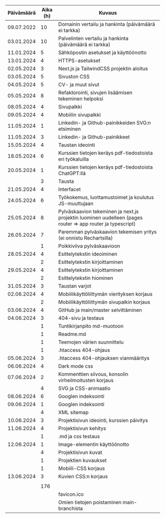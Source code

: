 | Päivämäärä | Aika (h) | Kuvaus
|------------|----------|---------------------------------------------------------------------------------------------------------------|
| 09.07.2022 |    10    | Domainin vertailu ja hankinta (päivämäärä ei tarkka)                                                          |
| 03.01.2024 |    10    | Palvelinten vertailu ja hankinta (päivämäärä ei tarkka)                                                       |
| 11.01.2024 |    5     | Sähköpostin asetukset ja käyttöönotto                                                                         |
| 13.01.2024 |    4     | HTTPS-asetukset                                                                                               |
| 02.05.2024 |    3     | Next.js ja TailwindCSS projektin aloitus                                                                      |
| 03.05.2024 |    5     | Sivuston CSS                                                                                                  |
| 04.05.2024 |    5     | CV- ja muut sivut                                                                                             |
| 05.05.2024 |    8     | Refaktorointi, sivujen lisäämisen tekeminen helpoksi                                                          |
| 08.05.2024 |    4     | Sivupalkki                                                                                                    |
| 09.05.2024 |    4     | Mobiilin sivupalkki                                                                                           |
| 11.05.2024 |    1     | Linkedin- ja Github-painikkeiden SVG:n etsiminen                                                              |
| 11.05.2024 |    3     | Linkedin- ja Github-painikkeet                                                                                |
| 15.05.2024 |    4     | Taustan ideointi                                                                                              |
| 18.05.2024 |    6     | Kurssien tietojen keräys pdf-tiedostoista eri työkaluilla                                                     |
| 20.05.2024 |    1     | Kurssien tietojen keräys pdf-tiedostoista ChatGPT:llä                                                         |
|            |    3     | Tausta                                                                                                        |
| 21.05.2024 |    4     | Interfacet                                                                                                    |
| 24.05.2024 |    6     | Työkokemus, luottamustoimet ja koulutus JS-muuttujaan                                                         |
| 25.05.2024 |    8     | Pylväskaavion tekeminen ja next.js projektin luominen uudelleen (pages router =&gt; app router ja typescript) |
| 26.05.2024 |    7     | Paremman pylväskaavion tekemisen yritys (ei onnistu Rechartsilla)                                             |
|            |    1     | Poikkiviiva pylväskaavioon                                                                                    |
| 28.05.2024 |    4     | Esittelytekstin ideoiminen                                                                                    |
|            |    2     | Esittelytekstin kirjoittaminen                                                                                |
| 29.05.2024 |    4     | Esittelytekstin kirjoittaminen                                                                                |
|            |    2     | Esittelytekstin hiominen                                                                                      |
| 31.05.2024 |    3     | Taustan varjot                                                                                                |
| 02.06.2024 |    4     | Mobiilikäyttöliittymän vierityksen korjaus                                                                    |
|            |    2     | Mobiilikäyttöliittymän sivupalkin korjaus                                                                     |
| 03.06.2024 |    4     | GitHub ja main/master selvittäminen                                                                           |
| 04.06.2024 |    3     | 404-sivu ja testaus                                                                                           |
|            |    1     | Tuntikirjanpito md-muotoon                                                                                    |
|            |    1     | Readme.md                                                                                                     |
|            |    1     | Teemojen värien suunnittelu                                                                                   |
|            |    1     | .htaccess 404-ohjaus                                                                                          |
| 05.06.2024 |    3     | .htaccess 404-ohjauksen vianmääritys                                                                          |
| 06.06.2024 |    4     | Dark mode css                                                                                                 |
| 07.06.2024 |    2     | Kommenttien siivous, konsolin virheilmoitusten korjaus                                                        |
|            |    4     | SVG ja CSS-animaatio                                                                                          |
| 08.06.2024 |    6     | Googlen indeksointi                                                                                           |
| 09.06.2024 |    1     | Googlen indeksointi                                                                                           |
|            |    4     | XML sitemap                                                                                                   |
| 10.06.2024 |    3     | Projektisivun ideointi, kurssien päivitys                                                                     |
| 11.06.2024 |    4     | Projektisivun kehitys                                                                                         |
|            |    1     | .md ja css testaus																							|
| 12.06.2024 |    1		| Image-elementin käyttöönotto                    																|
|			 |	  4		| Projektisivun kuvat																							|
|            |    1     | Projektien kuvaukset																							|
|            |    1     | Mobiili-CSS korjaus                                                                                           |
| 13.06.2024 |    3     | Kuvien CSS:n korjaus 																							|
|            |          |																												|
|            |   176    |																												|
|			 |			| favicon.ico                               																	|
|			 |			| Omien tietojen poistaminen main-branchista																	|